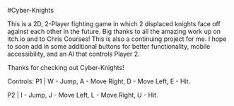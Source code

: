 #Cyber-Knights

This is a 2D, 2-Player fighting game in which 2 displaced knights face off against each other in the future. Big thanks to all the amazing work up on itch.io and to Chris Courses! This is also a continuing project for me. I hope to soon add in some additional buttons for better functionality, mobile accessibility, and an AI that controls Player 2.

Thanks for checking out Cyber-Knights!

Controls:
P1 | W - Jump, A - Move Right, D - Move Left, E - Hit.

P2 | I - Jump, J - Move Left, L - Move Right, U - Hit.
